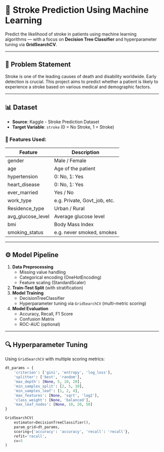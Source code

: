 # 🧠 Stroke Prediction Using Machine Learning

Predict the likelihood of stroke in patients using machine learning algorithms — with a focus on **Decision Tree Classifier** and hyperparameter tuning via **GridSearchCV**.

---

## 📌 Problem Statement

Stroke is one of the leading causes of death and disability worldwide. Early detection is crucial. This project aims to predict whether a patient is likely to experience a stroke based on various medical and demographic factors.

---

## 📊 Dataset

- **Source**: Kaggle - Stroke Prediction Dataset
- **Target Variable**: `stroke` (0 = No Stroke, 1 = Stroke)

### 📁 Features Used:
| Feature             | Description                             |
|---------------------|-----------------------------------------|
| gender              | Male / Female                           |
| age                 | Age of the patient                      |
| hypertension        | 0: No, 1: Yes                           |
| heart_disease       | 0: No, 1: Yes                           |
| ever_married        | Yes / No                                |
| work_type           | e.g. Private, Govt_job, etc.            |
| Residence_type      | Urban / Rural                           |
| avg_glucose_level   | Average glucose level                   |
| bmi                 | Body Mass Index                         |
| smoking_status      | e.g. never smoked, smokes               |

---

## ⚙️ Model Pipeline

1. **Data Preprocessing**
   - Missing value handling
   - Categorical encoding (OneHotEncoding)
   - Feature scaling (StandardScaler)
2. **Train-Test Split** (with stratification)
3. **Model Training**
   - DecisionTreeClassifier
   - Hyperparameter tuning via `GridSearchCV` (multi-metric scoring)
4. **Model Evaluation**
   - Accuracy, Recall, F1 Score
   - Confusion Matrix
   - ROC-AUC (optional)

---

## 🔍 Hyperparameter Tuning

Using `GridSearchCV` with multiple scoring metrics:

```python
dt_params = {
    'criterion': ['gini', 'entropy', 'log_loss'],
    'splitter': ['best', 'random'],
    'max_depth': [None, 5, 10, 20],
    'min_samples_split': [2, 5, 10],
    'min_samples_leaf': [1, 2, 4],
    'max_features': [None, 'sqrt', 'log2'],
    'class_weight': [None, 'balanced'],
    'max_leaf_nodes': [None, 10, 20, 50]
}

GridSearchCV(
    estimator=DecisionTreeClassifier(),
    param_grid=dt_params,
    scoring={'accuracy': 'accuracy', 'recall': 'recall'},
    refit='recall',
    cv=5
)